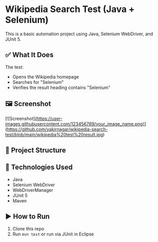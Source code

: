 # Wikipedia Search Test (Java + Selenium)

This is a basic automation project using Java, Selenium WebDriver, and JUnit 5.

## ✅ What It Does

The test:
- Opens the Wikipedia homepage
- Searches for "Selenium"
- Verifies the result heading contains "Selenium"

## 🖼️ Screenshot

[![Screenshot][(https://user-images.githubusercontent.com/123456789/your_image_name.png)](https://github.com/yakirnagar/wikipedia-search-test/blob/main/wikipedia%20test%20result.jpg)](https://github.com/yakirnagar/wikipedia-search-test/blob/main/wikipedia%20test%20result.jpg)

## 📁 Project Structure

## 🔧 Technologies Used
- Java
- Selenium WebDriver
- WebDriverManager
- JUnit 5
- Maven

## ▶️ How to Run
1. Clone this repo
2. Run `mvn test` or run via JUnit in Eclipse

